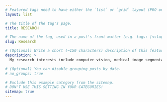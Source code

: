 ```yaml
---
# Featured tags need to have either the `list` or `grid` layout (PRO only).
layout: list

# The title of the tag's page.
title: RESEARCH

# The name of the tag, used in a post's front matter (e.g. tags: [<slug>]).
slug: Research

# (Optional) Write a short (~150 characters) description of this featured tag.
description: >
  My research interests include computer vision, medical image segmentation, and deep learning.

# (Optional) You can disable grouping posts by date.
# no_groups: true

# Exclude this example category from the sitemap.
# DON'T USE THIS SETTING IN YOUR CATEGORIES!
sitemap: true
---
```

